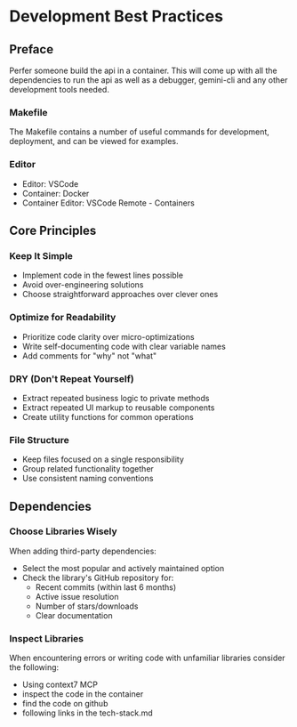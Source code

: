 # Development Best Practices

## Preface 

Perfer someone build the api in a container. This will come up with
all the dependencies to run the api as well as a debugger, gemini-cli and any other development tools needed.

### Makefile

The Makefile contains a number of useful commands for development, deployment, and can be viewed for examples.

### Editor

- Editor: VSCode
- Container: Docker
- Container Editor: VSCode Remote - Containers

## Core Principles

### Keep It Simple
- Implement code in the fewest lines possible
- Avoid over-engineering solutions
- Choose straightforward approaches over clever ones

### Optimize for Readability
- Prioritize code clarity over micro-optimizations
- Write self-documenting code with clear variable names
- Add comments for "why" not "what"

### DRY (Don't Repeat Yourself)
- Extract repeated business logic to private methods
- Extract repeated UI markup to reusable components
- Create utility functions for common operations

### File Structure
- Keep files focused on a single responsibility
- Group related functionality together
- Use consistent naming conventions

## Dependencies

### Choose Libraries Wisely
When adding third-party dependencies:
- Select the most popular and actively maintained option
- Check the library's GitHub repository for:
  - Recent commits (within last 6 months)
  - Active issue resolution
  - Number of stars/downloads
  - Clear documentation

### Inspect Libraries
When encountering errors or writing code with unfamiliar
libraries consider the following:
- Using context7 MCP
- inspect the code in the container
- find the code on github
- following links in the tech-stack.md